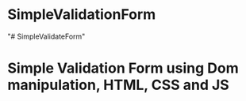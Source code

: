 # SimpleValidationForm
"# SimpleValidateForm" 
# Simple Validation Form using Dom manipulation, HTML, CSS and JS
